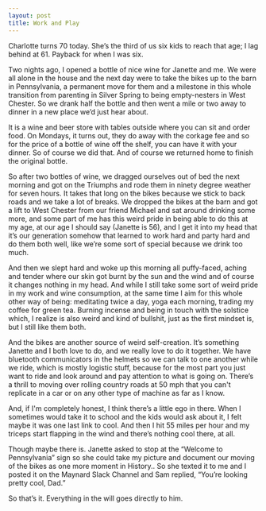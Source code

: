 ```yaml
---
layout: post
title: Work and Play
---
```

Charlotte turns 70 today. She’s the third of us six kids to reach that age; I lag behind at 61. Payback for when I was six.

Two nights ago, I opened a bottle of nice wine for Janette and me. We were all alone in the house and the next day were to take the bikes up to the barn in Pennsylvania, a permanent move for them and a milestone in this whole transition from parenting in Silver Spring to being empty-nesters in West Chester. So we drank half the bottle and then went a mile or two away to dinner in a new place we’d just hear about.

It is a wine and beer store with tables outside where you can sit and order food. On Mondays, it turns out, they do away with the corkage fee and so for the price of a bottle of wine off the shelf, you can have it with your dinner. So of course we did that. And of course we returned home to finish the original bottle.

So after two bottles of wine, we dragged ourselves out of bed the next morning and got on the Triumphs and rode them in ninety degree weather for seven hours. It takes that long on the bikes because we stick to back roads and we take a lot of breaks. We dropped the bikes at the barn and got a lift to West Chester from our friend Michael and sat around drinking some more, and some part of me has this weird pride in being able to do this at my age, at our age I should say (Janette is 56), and I get it into my head that it’s our generation somehow that learned to work hard and party hard and do them both well, like we’re some sort of special because we drink too much.

And then we slept hard and woke up this morning all puffy-faced, aching and tender where our skin got burnt by the sun and the wind and of course it changes nothing in my head. And while I still take some sort of weird pride in my work and wine consumption, at the same time I aim for this whole other way of being: meditating twice a day, yoga each morning, trading my coffee for green tea. Burning incense and being in touch with the solstice which, I realize is also weird and kind of bullshit, just as the first mindset is, but I still like them both.

And the bikes are another source of weird self-creation. It’s something Janette and I both love to do, and we really love to do it together. We have bluetooth communicators in the helmets so we can talk to one another while we ride, which is mostly logistic stuff, because for the most part you just want to ride and look around and pay attention to what is going on. There’s a thrill to moving over rolling country roads at 50 mph that you can't replicate in a car or on any other type of machine as far as I know. 

And, if I'm completely honest, I think there’s a little ego in there. When I sometimes would take it to school and the kids would ask about it, I felt maybe it was one last link to cool. And then I hit 55 miles per hour and my triceps start flapping in the wind and there’s nothing cool there, at all. 

Though maybe there is. Janette asked to stop at the “Welcome to Pennsylvania” sign so she could take my picture and document our moving of the bikes as one more moment in History.. So she texted it to me and I posted it on the Maynard Slack Channel and Sam replied, “You’re looking pretty cool, Dad.” 

So that’s it. Everything in the will goes directly to him. 

